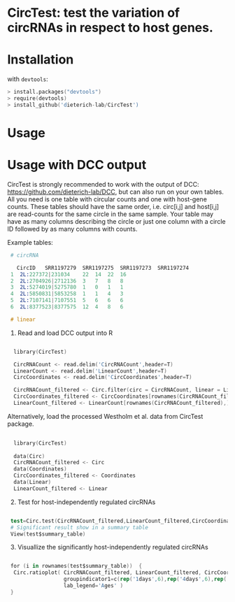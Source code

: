 # CircTest: test the variation of circRNAs in respect to host genes.
# Installation

with `devtools`:

```S
> install.packages("devtools")
> require(devtools)
> install_github('dieterich-lab/CircTest')
```
# Usage


# Usage with DCC output

CircTest is strongly recommended to work with the output of DCC: https://github.com/dieterich-lab/DCC, but can also run on your own tables. 
All you need is one table with circular counts and one with host-gene counts. These tables should have the same order, i.e. circ[i,j] and host[i,j] are read-counts for the same circle in the same sample.
Your table may have as many columns describing the circle or just one column with a circle ID followed by as many columns with counts.

Example tables:

```S
 # circRNA

   CircID	SRR1197279	SRR1197275	SRR1197273	SRR1197274
 1	2L:227372|231034	22	14	22	16
 2	2L:2704926|2712136	3	7	8	8
 3	2L:5274019|5275780	1	0	1	1
 4	2L:5850831|5853258	1	1	4	3
 5	2L:7107141|7107551	5	6	6	6
 6	2L:8377523|8377575	12	4	8	6

 # linear

```



1) Read and load DCC output into R

```S

  library(CircTest)

  CircRNACount <- read.delim('CircRNACount',header=T)
  LinearCount <- read.delim('LinearCount',header=T)
  CircCoordinates <- read.delim('CircCoordinates',header=T)

  CircRNACount_filtered <- Circ.filter(circ = CircRNACount, linear = LinearCount, Nreplicates = 6, filter.sample = 6, filter.count = 5, percentage = 0.1)
  CircCoordinates_filtered <- CircCoordinates[rownames(CircRNACount_filtered),]
  LinearCount_filtered <- LinearCount[rownames(CircRNACount_filtered),]
```

Alternatively, load the processed Westholm et al. data from CircTest package.

```S
  
  library(CircTest)
  
  data(Circ)
  CircRNACount_filtered <- Circ
  data(Coordinates)
  CircCoordinates_filtered <- Coordinates
  data(Linear)
  LinearCount_filtered <- Linear
```

2) Test for host-independently regulated circRNAs

```S

 test=Circ.test(CircRNACount_filtered,LinearCount_filtered,CircCoordinates_filtered,group=c(rep(1,6),rep(2,6),rep(3,6)))
 # Significant result show in a summary table
 View(test$summary_table)
```

3) Visuallize the significantly host-independently regulated circRNAs

```S

 for (i in rownames(test$summary_table))  {
  Circ.ratioplot( CircRNACount_filtered, LinearCount_filtered, CircCoordinates_filtered, plotrow=i, 
                  groupindicator1=c(rep('1days',6),rep('4days',6),rep('20days',6)), 
                  lab_legend='Ages' )
 }
```
